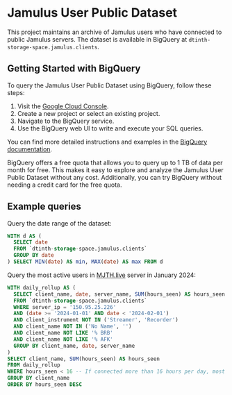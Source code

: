 # Jamulus User Public Dataset

This project maintains an archive of Jamulus users who have connected to public Jamulus servers. The dataset is available in BigQuery at `dtinth-storage-space.jamulus.clients`.

## Getting Started with BigQuery

To query the Jamulus User Public Dataset using BigQuery, follow these steps:

1. Visit the [Google Cloud Console](https://console.cloud.google.com/).
2. Create a new project or select an existing project.
3. Navigate to the BigQuery service.
4. Use the BigQuery web UI to write and execute your SQL queries.

You can find more detailed instructions and examples in the [BigQuery documentation](https://cloud.google.com/bigquery/docs).

BigQuery offers a free quota that allows you to query up to 1 TB of data per month for free. This makes it easy to explore and analyze the Jamulus User Public Dataset without any cost. Additionally, you can try BigQuery without needing a credit card for the free quota.

## Example queries

Query the date range of the dataset:

```sql
WITH d AS (
  SELECT date
  FROM `dtinth-storage-space.jamulus.clients`
  GROUP BY date
) SELECT MIN(date) AS min, MAX(date) AS max FROM d
```

Query the most active users in [MJTH.live](https://mjth.live) server in January 2024:

```sql
WITH daily_rollup AS (
  SELECT client_name, date, server_name, SUM(hours_seen) AS hours_seen
  FROM `dtinth-storage-space.jamulus.clients`
  WHERE server_ip = '150.95.25.226'
  AND (date >= '2024-01-01' AND date < '2024-02-01')
  AND client_instrument NOT IN ('Streamer', 'Recorder')
  AND client_name NOT IN ('No Name', '')
  AND client_name NOT LIKE '% BRB'
  AND client_name NOT LIKE '% AFK'
  GROUP BY client_name, date, server_name
)
SELECT client_name, SUM(hours_seen) AS hours_seen
FROM daily_rollup
WHERE hours_seen < 16 -- If connected more than 16 hours per day, most likely bot/idler
GROUP BY client_name
ORDER BY hours_seen DESC
```
